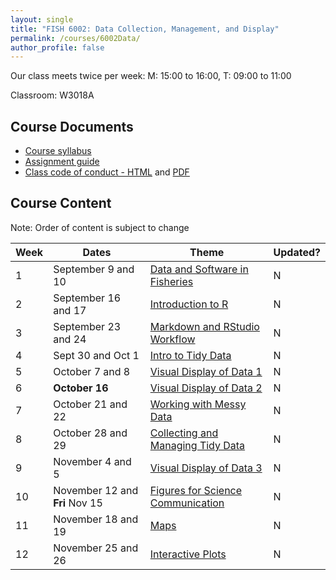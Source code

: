 ```yaml
---
layout: single
title: "FISH 6002: Data Collection, Management, and Display"
permalink: /courses/6002Data/
author_profile: false
---
```


Our class meets twice per week:
M: 15:00 to 16:00, T: 09:00 to 11:00

Classroom: W3018A

## Course Documents 
- [Course syllabus](/courses/6002Data/6002Syllabus/)
- [Assignment guide](/courses/6002Data/6002Assignmentguide/) 
- [Class code of conduct - HTML](/courses/coursesCodeofConduct/) and [PDF](/assets/images/FISHCodeofConduct.pdf)

## Course Content

Note: Order of content is subject to change

| **Week**  | **Dates**  | **Theme**  |  **Updated?** | 
|-----------|------------|-------------|-------|
|1| September 9 and 10  | [Data and Software in Fisheries](/courses/6002Data/6002Week1/)| N |
|2| September 16 and 17 | [Introduction to R](/courses/6002Data/6002Week2/) | N |
|3| September 23 and 24 | [Markdown and RStudio Workflow](/courses/6002Data/6002Week3) | N |
|4| Sept 30 and Oct 1 | [Intro to Tidy Data](/courses/6002Data/6002Week4/) | N |
|5| October 7 and 8 | [Visual Display of Data 1](/courses/6002Data/6002Week5/) | N |
|6| **October 16** | [Visual Display of Data 2](/courses/6002Data/6002Week6/) | N |
|7| October 21 and 22 | [Working with Messy Data](/courses/6002Data/6002Week7) | N |
|8| October 28 and 29 | [Collecting and Managing Tidy Data](/courses/6002Data/6002Week8) | N | 
|9| November 4 and 5| [Visual Display of Data 3](/courses/6002Data/6002Week9) | N |
|10| November 12 and **Fri** Nov 15| [Figures for Science Communication](/courses/6002Data/6002Week10) | N |
|11| November 18 and 19  | [Maps](/courses/6002Data/6002Week11) | N |
|12| November 25 and 26| [Interactive Plots](/courses/6002Data/6002Week12) | N |


